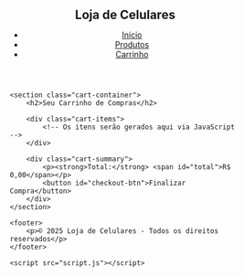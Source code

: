 <!DOCTYPE html>
<html lang="pt-br">
<head>
    <meta charset="UTF-8">
    <meta name="viewport" content="width=device-width, initial-scale=1.0">
    <title>Carrinho de Compras - Loja de Celulares</title>
    <link href="https://fonts.googleapis.com/css2?family=Sacramento&display=swap" rel="stylesheet">
    <link rel="stylesheet" href="styles.css">
</head>
<body>
    <header>
        <nav>
            <div class="logo">
                <h1>Loja de Celulares</h1>
            </div>
            <ul class="nav-links">
                <li><a href="#">Início</a></li>
                <li><a href="#">Produtos</a></li>
                <li><a href="#">Carrinho</a></li>
            </ul>
        </nav>
    </header>

    <section class="cart-container">
        <h2>Seu Carrinho de Compras</h2>
        
        <div class="cart-items">
            <!-- Os itens serão gerados aqui via JavaScript -->
        </div>
        
        <div class="cart-summary">
            <p><strong>Total:</strong> <span id="total">R$ 0,00</span></p>
            <button id="checkout-btn">Finalizar Compra</button>
        </div>
    </section>

    <footer>
        <p>© 2025 Loja de Celulares - Todos os direitos reservados</p>
    </footer>

    <script src="script.js"></script>
</body>
<style>
/* Definições gerais */
* {
    margin: 0;
    padding: 0;
    box-sizing: border-box;
}

body {
    font-family: 'Sacramento', cursive;
    background-color: #000;
    color: #fff;
}

/* Cabeçalho */
header {
    background-color: #6a0dad; /* Roxo */
    padding: 20px;
    text-align: center;
}

header nav {
    display: flex;
    justify-content: space-between;
    align-items: center;
}

header .logo h1 {
    font-size: 3rem;
    color: #fff;
}

header .nav-links {
    list-style: none;
    display: flex;
    gap: 20px;
}

header .nav-links li {
    font-size: 1.2rem;
}

header .nav-links li a {
    text-decoration: none;
    color: #fff;
}

header .nav-links li a:hover {
    color: #32cd32; /* Verde */
}

/* Seção do Carrinho */
.cart-container {
    text-align: center;
    padding: 50px;
    background-color: #333;
}

.cart-container h2 {
    font-size: 2.5rem;
    color: #fff;
    margin-bottom: 30px;
}

.cart-items {
    display: flex;
    justify-content: center;
    flex-wrap: wrap;
    gap: 20px;
}

.cart-item {
    background-color: #222;
    padding: 20px;
    text-align: center;
    border-radius: 10px;
    width: 250px;
}

.cart-item img {
    width: 100%;
    height: auto;
    border-radius: 5px;
}

.cart-item h4 {
    margin-top: 15px;
    font-size: 1.2rem;
    color: #fff;
}

.cart-item p {
    font-size: 1.1rem;
    color: #32cd32; /* Verde */
}

.cart-item .quantity-controls {
    margin-top: 10px;
    display: flex;
    justify-content: space-between;
}

.cart-item button {
    background-color: #ff6347; /* Tom de laranja-avermelhado */
    color: white;
    padding: 5px 10px;
    border: none;
    border-radius: 5px;
    cursor: pointer;
}

.cart-item button:hover {
    background-color: #ff4500; /* Cor mais escura */
}

/* Resumo do Carrinho */
.cart-summary {
    margin-top: 30px;
    font-size: 1.2rem;
}

.cart-summary p {
    font-size: 1.5rem;
    margin-bottom: 20px;
}

.cart-summary button {
    background-color: #32cd32; /* Verde */
    color: white;
    padding: 10px 20px;
    border: none;
    border-radius: 5px;
    cursor: pointer;
}

.cart-summary button:hover {
    background-color: #228b22; /* Verde mais escuro */
}

/* Rodapé */
footer {
    background-color: #4b0082; /* Roxo escuro */
    text-align: center;
    padding: 15px;
    margin-top: 40px;
}

footer p {
    color: #fff;
    font-size: 1rem;
}
</style>
<script>
// Dados dos produtos (exemplo)
const products = [
    {
        id: 1,
        name: "iPhone 13",
        price: 5999.90,
        image: "https://http2.mlstatic.com/D_NQ_NP_2X_931703-MLB83136113122_032025-F-iphone-12-128-gb-roxo-vitrine-garantia-nf-bateria-100.webp"
    },
    {
        id: 2,
        name: "Samsung Galaxy S21",
        price: 4999.90,
        image: "https://mobizoo.com.br/wp-content/uploads/2021/01/samsung-galaxy-s21-1.jpg"
    },
    {
        id: 3,
        name: "Xiaomi Mi 11",
        price: 3999.90,
        image: "https://th.bing.com/th/id/OIP.T3KcYKuETNuk6fkCRGhFVgHaHa?rs=1&pid=ImgDetMain"
    }
];

// Carrinho de compras
let cart = [];

// Função para renderizar os itens do carrinho
function renderCart() {
    const cartItemsContainer = document.querySelector('.cart-items');
    cartItemsContainer.innerHTML = '';
    let total = 0;

    cart.forEach(item => {
        const itemTotal = item.price * item.quantity;
        total += itemTotal;

        const cartItem = document.createElement('div');
        cartItem.classList.add('cart-item');

        cartItem.innerHTML = `
            <img src="${item.image}" alt="${item.name}">
            <h4>${item.name}</h4>
            <p>R$ ${item.price.toFixed(2)}</p>
            <div class="quantity-controls">
                <button class="decrease-btn" onclick="updateQuantity(${item.id}, -1)">-</button>
                <span>Quantidade: ${item.quantity}</span>
                <button class="increase-btn" onclick="updateQuantity(${item.id}, 1)">+</button>
            </div>
            <button onclick="removeItem(${item.id})">Remover</button>
        `;
        cartItemsContainer.appendChild(cartItem);
    });

    // Atualizar o total
    document.getElementById('total').textContent = `R$ ${total.toFixed(2)}`;
}

// Função para adicionar um item ao carrinho
function addToCart(productId) {
    const product = products.find(p => p.id === productId);
    const existingItem = cart.find(item => item.id === productId);

    if (existingItem) {
        existingItem.quantity++;
    } else {
        cart.push({ ...product, quantity: 1 });
    }

    renderCart();
}

// Função para atualizar a quantidade de um item
function updateQuantity(productId, change) {
    const item = cart.find(p => p.id === productId);
    if (item) {
        item.quantity += change;
        if (item.quantity <= 0) {
            removeItem(productId);
        } else {
            renderCart();
        }
    }
}

// Função para remover um item do carrinho
function removeItem(productId) {
    cart = cart.filter(item => item.id !== productId);
    renderCart();
}

// Função para finalizar a compra
document.getElementById('checkout-btn').addEventListener('click', () => {
    if (cart.length === 0) {
        alert('Seu carrinho está vazio!');
    } else {
        alert('Compra realizada com sucesso!');
        cart = [];
        renderCart();
    }
});

// Adicionar produtos ao carrinho
addToCart(1);
addToCart(2);
addToCart(3);
</script>
</html>


